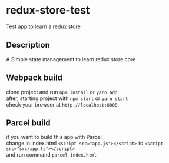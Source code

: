 # redux-store-test
Test app to learn a redux store

## Description
A Simple state management to learn redux store core

## Webpack build
clone project and run `npm install` or `yarn add`  
after, starting project with `npm start` or `yarn start`  
check your browser at `http://localhost:8000`

## Parcel build
if you want to build this app with Parcel,  
change in index.html `<script src="app.js"></script>` to `<script src="src/app.ts"></script>`  
and run command `parcel index.html`
